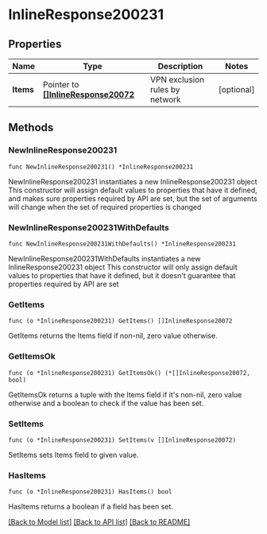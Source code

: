 # InlineResponse200231

## Properties

Name | Type | Description | Notes
------------ | ------------- | ------------- | -------------
**Items** | Pointer to [**[]InlineResponse20072**](InlineResponse20072.md) | VPN exclusion rules by network | [optional] 

## Methods

### NewInlineResponse200231

`func NewInlineResponse200231() *InlineResponse200231`

NewInlineResponse200231 instantiates a new InlineResponse200231 object
This constructor will assign default values to properties that have it defined,
and makes sure properties required by API are set, but the set of arguments
will change when the set of required properties is changed

### NewInlineResponse200231WithDefaults

`func NewInlineResponse200231WithDefaults() *InlineResponse200231`

NewInlineResponse200231WithDefaults instantiates a new InlineResponse200231 object
This constructor will only assign default values to properties that have it defined,
but it doesn't guarantee that properties required by API are set

### GetItems

`func (o *InlineResponse200231) GetItems() []InlineResponse20072`

GetItems returns the Items field if non-nil, zero value otherwise.

### GetItemsOk

`func (o *InlineResponse200231) GetItemsOk() (*[]InlineResponse20072, bool)`

GetItemsOk returns a tuple with the Items field if it's non-nil, zero value otherwise
and a boolean to check if the value has been set.

### SetItems

`func (o *InlineResponse200231) SetItems(v []InlineResponse20072)`

SetItems sets Items field to given value.

### HasItems

`func (o *InlineResponse200231) HasItems() bool`

HasItems returns a boolean if a field has been set.


[[Back to Model list]](../README.md#documentation-for-models) [[Back to API list]](../README.md#documentation-for-api-endpoints) [[Back to README]](../README.md)


